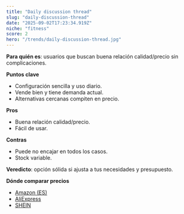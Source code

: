 ```yaml
---
title: "Daily discussion thread"
slug: "daily-discussion-thread"
date: "2025-09-02T17:23:34.919Z"
niche: "fitness"
score: 2
hero: "/trends/daily-discussion-thread.jpg"
---
```


**Para quién es**: usuarios que buscan buena relación calidad/precio sin complicaciones.
  
**Puntos clave**
- Configuración sencilla y uso diario.
- Vende bien y tiene demanda actual.
- Alternativas cercanas compiten en precio.

**Pros**
- Buena relación calidad/precio.
- Fácil de usar.

**Contras**
- Puede no encajar en todos los casos.
- Stock variable.

**Veredicto**: opción sólida si ajusta a tus necesidades y presupuesto.

**Dónde comparar precios**
- [Amazon (ES)](https://www.amazon.es/s?k=Daily%20discussion%20thread&language=es_ES&tag=teknovashop25-21)
- [AliExpress](https://es.aliexpress.com/wholesale?SearchText=Daily%20discussion%20thread)
- [SHEIN](https://es.shein.com/pdsearch/Daily%20discussion%20thread/)

